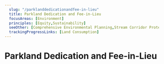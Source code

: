 ```yaml
---
  slug: "/parklanddedicationandfee-in-lieu"
  title: Parkland Dedication and Fee-in-Lieu
  focusAreas: [Environment]
  principles: [Equity,Sustainability]
  seeOther: [Comprehensive Environmental Planning,Stream Corridor Protection Ordinancess,Tactical Urbanism,]
  trackingProgressLinks: [Land Consumption]
---
```

# Parkland Dedication and Fee-in-Lieu